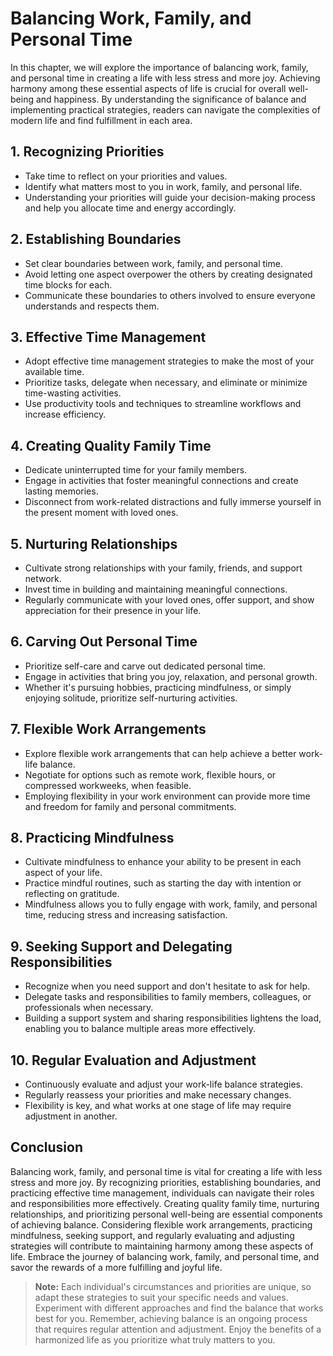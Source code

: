 Balancing Work, Family, and Personal Time
====================================================

In this chapter, we will explore the importance of balancing work, family, and personal time in creating a life with less stress and more joy. Achieving harmony among these essential aspects of life is crucial for overall well-being and happiness. By understanding the significance of balance and implementing practical strategies, readers can navigate the complexities of modern life and find fulfillment in each area.

**1. Recognizing Priorities**
-----------------------------

* Take time to reflect on your priorities and values.
* Identify what matters most to you in work, family, and personal life.
* Understanding your priorities will guide your decision-making process and help you allocate time and energy accordingly.

**2. Establishing Boundaries**
------------------------------

* Set clear boundaries between work, family, and personal time.
* Avoid letting one aspect overpower the others by creating designated time blocks for each.
* Communicate these boundaries to others involved to ensure everyone understands and respects them.

**3. Effective Time Management**
--------------------------------

* Adopt effective time management strategies to make the most of your available time.
* Prioritize tasks, delegate when necessary, and eliminate or minimize time-wasting activities.
* Use productivity tools and techniques to streamline workflows and increase efficiency.

**4. Creating Quality Family Time**
-----------------------------------

* Dedicate uninterrupted time for your family members.
* Engage in activities that foster meaningful connections and create lasting memories.
* Disconnect from work-related distractions and fully immerse yourself in the present moment with loved ones.

**5. Nurturing Relationships**
------------------------------

* Cultivate strong relationships with your family, friends, and support network.
* Invest time in building and maintaining meaningful connections.
* Regularly communicate with your loved ones, offer support, and show appreciation for their presence in your life.

**6. Carving Out Personal Time**
--------------------------------

* Prioritize self-care and carve out dedicated personal time.
* Engage in activities that bring you joy, relaxation, and personal growth.
* Whether it's pursuing hobbies, practicing mindfulness, or simply enjoying solitude, prioritize self-nurturing activities.

**7. Flexible Work Arrangements**
---------------------------------

* Explore flexible work arrangements that can help achieve a better work-life balance.
* Negotiate for options such as remote work, flexible hours, or compressed workweeks, when feasible.
* Employing flexibility in your work environment can provide more time and freedom for family and personal commitments.

**8. Practicing Mindfulness**
-----------------------------

* Cultivate mindfulness to enhance your ability to be present in each aspect of your life.
* Practice mindful routines, such as starting the day with intention or reflecting on gratitude.
* Mindfulness allows you to fully engage with work, family, and personal time, reducing stress and increasing satisfaction.

**9. Seeking Support and Delegating Responsibilities**
------------------------------------------------------

* Recognize when you need support and don't hesitate to ask for help.
* Delegate tasks and responsibilities to family members, colleagues, or professionals when necessary.
* Building a support system and sharing responsibilities lightens the load, enabling you to balance multiple areas more effectively.

**10. Regular Evaluation and Adjustment**
-----------------------------------------

* Continuously evaluate and adjust your work-life balance strategies.
* Regularly reassess your priorities and make necessary changes.
* Flexibility is key, and what works at one stage of life may require adjustment in another.

**Conclusion**
--------------

Balancing work, family, and personal time is vital for creating a life with less stress and more joy. By recognizing priorities, establishing boundaries, and practicing effective time management, individuals can navigate their roles and responsibilities more effectively. Creating quality family time, nurturing relationships, and prioritizing personal well-being are essential components of achieving balance. Considering flexible work arrangements, practicing mindfulness, seeking support, and regularly evaluating and adjusting strategies will contribute to maintaining harmony among these aspects of life. Embrace the journey of balancing work, family, and personal time, and savor the rewards of a more fulfilling and joyful life.
> **Note:** Each individual's circumstances and priorities are unique, so adapt these strategies to suit your specific needs and values. Experiment with different approaches and find the balance that works best for you. Remember, achieving balance is an ongoing process that requires regular attention and adjustment. Enjoy the benefits of a harmonized life as you prioritize what truly matters to you.
